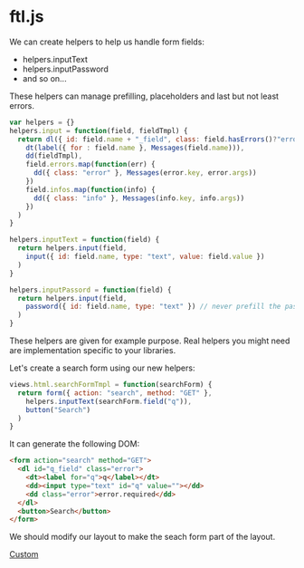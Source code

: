 # ftl.js

We can create helpers to help us handle form fields:
* helpers.inputText
* helpers.inputPassword
* and so on...

These helpers can manage prefilling, placeholders and last but not least errors.

```javascript
var helpers = {}
helpers.input = function(field, fieldTmpl) {
  return dl({ id: field.name + "_field", class: field.hasErrors()?"error":"" },
    dt(label({ for : field.name }, Messages(field.name))),
    dd(fieldTmpl),
    field.errors.map(function(err) {
      dd({ class: "error" }, Messages(error.key, error.args))
    })
    field.infos.map(function(info) {
      dd({ class: "info" }, Messages(info.key, info.args))
    })
  )
}

helpers.inputText = function(field) {
  return helpers.input(field,
    input({ id: field.name, type: "text", value: field.value })
  )
}

helpers.inputPassord = function(field) {
  return helpers.input(field,
    password({ id: field.name, type: "text" }) // never prefill the password
  )
}
```

These helpers are given for example purpose. Real helpers you might need are implementation specific to your libraries.

Let's create a search form using our new helpers:

```javascript
views.html.searchFormTmpl = function(searchForm) {
  return form({ action: "search", method: "GET" },
    helpers.inputText(searchForm.field("q")),
    button("Search")
  )
}
```

It can generate the following DOM:

```html
<form action="search" method="GET">
  <dl id="q_field" class="error">
    <dt><label for="q">q</label></dt>
    <dd><input type="text" id="q" value=""></dd>
    <dd class="error">error.required</dd>
  </dl>
  <button>Search</button>
</form>
```

We should modify our layout to make the seach form part of the layout.

[Custom](custom.md)
